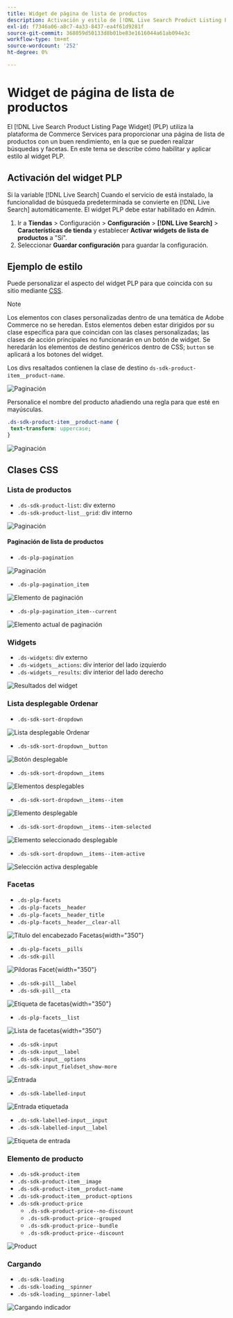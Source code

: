 ```yaml
---
title: Widget de página de lista de productos
description: Activación y estilo de [!DNL Live Search Product Listing Page Widget]
exl-id: f7346a06-a8c7-4a33-8437-ea4f61d9281f
source-git-commit: 368059d50133d8b01be83e1616044a61ab094e3c
workflow-type: tm+mt
source-wordcount: '252'
ht-degree: 0%

---
```


# Widget de página de lista de productos

El [!DNL Live Search Product Listing Page Widget] (PLP) utiliza la plataforma de Commerce Services para proporcionar una página de lista de productos con un buen rendimiento, en la que se pueden realizar búsquedas y facetas. En este tema se describe cómo habilitar y aplicar estilo al widget PLP.

## Activación del widget PLP

Si la variable [!DNL Live Search] Cuando el servicio de está instalado, la funcionalidad de búsqueda predeterminada se convierte en [!DNL Live Search] automáticamente.
El widget PLP debe estar habilitado en Admin.

1. Ir a **Tiendas** > Configuración > **Configuración** > **[!DNL Live Search]** > **Características de tienda** y establecer **Activar widgets de lista de productos** a &quot;Sí&quot;.
1. Seleccionar **Guardar configuración** para guardar la configuración.

## Ejemplo de estilo

Puede personalizar el aspecto del widget PLP para que coincida con su sitio mediante [CSS](https://developer.adobe.com/commerce/frontend-core/guide/css/).

>[!NOTE]
>
>Los elementos con clases personalizadas dentro de una temática de Adobe Commerce no se heredan. Estos elementos deben estar dirigidos por su clase específica para que coincidan con las clases personalizadas; las clases de acción principales no funcionarán en un botón de widget.
>Se heredarán los elementos de destino genéricos dentro de CSS; `button` se aplicará a los botones del widget.

Los divs resaltados contienen la clase de destino `ds-sdk-product-item__product-name`.

![Paginación](assets/plp-css-example.png)

Personalice el nombre del producto añadiendo una regla para que esté en mayúsculas.

```css
.ds-sdk-product-item__product-name {
 text-transform: uppercase;
}
```

![Paginación](assets/plp-css-example-after.png)

## Clases CSS

### Lista de productos

* `.ds-sdk-product-list`: div externo
* `.ds-sdk-product-list__grid`: div interno

![Paginación](assets/plp-css-product-list.png)

#### Paginación de lista de productos

* `.ds-plp-pagination`

![Paginación](assets/plp-css-pagination.png)

* `.ds-plp-pagination_item`

![Elemento de paginación](assets/plp-css-pagination-item.png)

* `.ds-plp-pagination_item--current`

![Elemento actual de paginación](assets/plp-css-pagination-item-current.png)

### Widgets

* `.ds-widgets`: div externo
* `.ds-widgets__actions`: div interior del lado izquierdo
* `.ds-widgets__results`: div interior del lado derecho

![Resultados del widget](assets/plp-css-widgets.png)

### Lista desplegable Ordenar

* `.ds-sdk-sort-dropdown`

![Lista desplegable Ordenar](assets/plp-css-dropdown.png)

* `.ds-sdk-sort-dropdown__button`

![Botón desplegable](assets/plp-css-dropdown-button.png)

* `.ds-sdk-sort-dropdown__items`

![Elementos desplegables](assets/plp-css-dropdown-items.png)

* `.ds-sdk-sort-dropdown__items--item`

![Elemento desplegable](assets/plp-css-dropdown-item.png)

* `.ds-sdk-sort-dropdown__items--item-selected`

![Elemento seleccionado desplegable](assets/plp-css-dropdown-selected.png)

* `.ds-sdk-sort-dropdown__items--item-active`

![Selección activa desplegable](assets/plp-css-dropdown-active.png)

### Facetas

* `.ds-plp-facets`
* `.ds-plp-facets__header`
* `.ds-plp-facets__header_title`
* `.ds-plp-facets__header__clear-all`

![Título del encabezado Facetas](assets/plp-css-facets-title-clear.png){width="350"}

* `.ds-plp-facets__pills`
* `.ds-sdk-pill`

![Píldoras Facet](assets/plp-css-facets-pill.png){width="350"}

* `.ds-sdk-pill__label`
* `.ds-sdk-pill__cta`

![Etiqueta de facetas](assets/plp-css-pill-label-cta.png){width="350"}

* `.ds-plp-facets__list`

![Lista de facetas](assets/plp-css-facets-list.png){width="350"}

* `.ds-sdk-input`
* `.ds-sdk-input__label`
* `.ds-sdk-input__options`
* `.ds-sdk-input_fieldset_show-more`

![Entrada](assets/plp-css-sdk-input.png)

* `.ds-sdk-labelled-input`

![Entrada etiquetada](assets/plp-css-labelled-input.png)

* `.ds-sdk-labelled-input__input`
* `.ds-sdk-labelled-input__label`

![Etiqueta de entrada](assets/plp-css-labelled-input-label.png)

### Elemento de producto

* `.ds-sdk-product-item`
* `.ds-sdk-product-item__image`
* `.ds-sdk-product-item__product-name`
* `.ds-sdk-product-item__product-options`
* `.ds-sdk-product-price`
   * `.ds-sdk-product-price--no-discount`
   * `.ds-sdk-product-price--grouped`
   * `.ds-sdk-product-price--bundle`
   * `.ds-sdk-product-price--discount`

![Product](assets/plp-css-product.png)

### Cargando

* `.ds-sdk-loading`
* `.ds-sdk-loading__spinner`
* `.ds-sdk-loading__spinner-label`

![Cargando indicador](assets/plp-css-loading.png)
